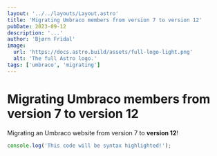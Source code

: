 ```yaml
---
layout: '../../layouts/Layout.astro'
title: 'Migrating Umbraco members from version 7 to version 12'
pubDate: 2023-09-12
description: '...'
author: 'Bjørn Fridal'
image:
  url: 'https://docs.astro.build/assets/full-logo-light.png'
  alt: 'The full Astro logo.'
tags: ['umbraco', 'migrating']
---
```


# Migrating Umbraco members from version 7 to version 12

Migrating an Umbraco website from version 7 to **version 12**!

```js
console.log('This code will be syntax highlighted!');
```
